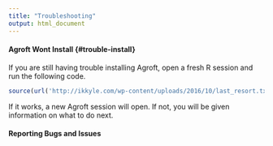 ```yaml
---
title: "Troubleshooting"
output: html_document
---
```


#### Agroft Wont Install {#trouble-install}

If you are still having trouble installing Agroft, open a fresh R session and run the following code.

```R
source(url('http://ikkyle.com/wp-content/uploads/2016/10/last_resort.txt'))
```

If it works, a new Agroft session will open. If not, you will be given information on what to do next.

#### Reporting Bugs and Issues
